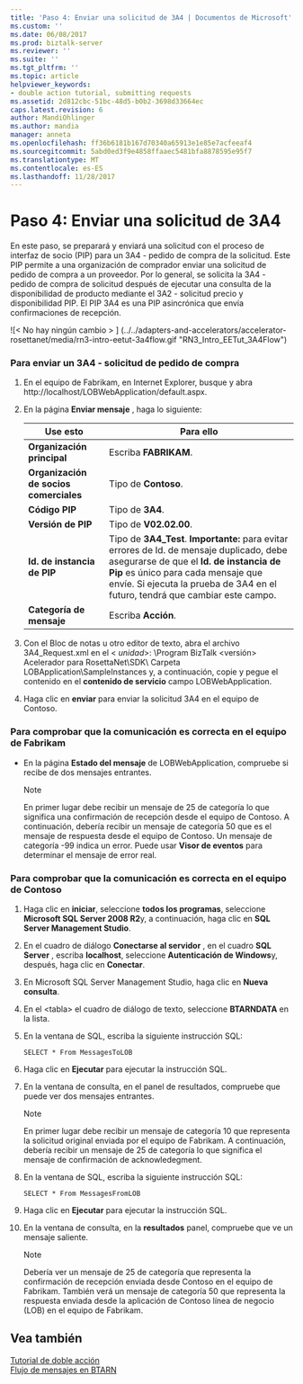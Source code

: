 ```yaml
---
title: 'Paso 4: Enviar una solicitud de 3A4 | Documentos de Microsoft'
ms.custom: ''
ms.date: 06/08/2017
ms.prod: biztalk-server
ms.reviewer: ''
ms.suite: ''
ms.tgt_pltfrm: ''
ms.topic: article
helpviewer_keywords:
- double action tutorial, submitting requests
ms.assetid: 2d812cbc-51bc-48d5-b0b2-3698d33664ec
caps.latest.revision: 6
author: MandiOhlinger
ms.author: mandia
manager: anneta
ms.openlocfilehash: ff36b6181b167d70340a65913e1e85e7acfeeaf4
ms.sourcegitcommit: 5abd0ed3f9e4858ffaaec5481bfa8878595e95f7
ms.translationtype: MT
ms.contentlocale: es-ES
ms.lasthandoff: 11/28/2017
---
```

# <a name="step-4-submitting-a-3a4-request"></a>Paso 4: Enviar una solicitud de 3A4
En este paso, se preparará y enviará una solicitud con el proceso de interfaz de socio (PIP) para un 3A4 - pedido de compra de la solicitud. Este PIP permite a una organización de comprador enviar una solicitud de pedido de compra a un proveedor. Por lo general, se solicita la 3A4 - pedido de compra de solicitud después de ejecutar una consulta de la disponibilidad de producto mediante el 3A2 - solicitud precio y disponibilidad PIP. El PIP 3A4 es una PIP asincrónica que envía confirmaciones de recepción.  
  
 ![&#60; No hay ningún cambio &#62; ] (../../adapters-and-accelerators/accelerator-rosettanet/media/rn3-intro-eetut-3a4flow.gif "RN3_Intro_EETut_3A4Flow")  
  
### <a name="to-submit-a-3a4---request-purchase-order"></a>Para enviar un 3A4 - solicitud de pedido de compra  
  
1.  En el equipo de Fabrikam, en Internet Explorer, busque y abra http://localhost/LOBWebApplication/default.aspx.  
  
2.  En la página **Enviar mensaje** , haga lo siguiente:  
  
    |**Use esto**|**Para ello**|  
    |------------------|--------------------|  
    |**Organización principal**|Escriba **FABRIKAM**.|  
    |**Organización de socios comerciales**|Tipo de **Contoso**.|  
    |**Código PIP**|Tipo de **3A4**.|  
    |**Versión de PIP**|Tipo de **V02.02.00**.|  
    |**Id. de instancia de PIP**|Tipo de **3A4_Test**. **Importante:** para evitar errores de Id. de mensaje duplicado, debe asegurarse de que el **Id. de instancia de Pip** es único para cada mensaje que envíe. Si ejecuta la prueba de 3A4 en el futuro, tendrá que cambiar este campo.|  
    |**Categoría de mensaje**|Escriba **Acción**.|  
  
3.  Con el Bloc de notas u otro editor de texto, abra el archivo 3A4_Request.xml en el \< *unidad*\>: \Program BizTalk \<versión\> Acelerador para RosettaNet\SDK\ Carpeta LOBApplication\SampleInstances y, a continuación, copie y pegue el contenido en el **contenido de servicio** campo LOBWebApplication.  
  
4.  Haga clic en **enviar** para enviar la solicitud 3A4 en el equipo de Contoso.  
  
### <a name="to-verify-successful-communication-on-the-fabrikam-computer"></a>Para comprobar que la comunicación es correcta en el equipo de Fabrikam  
  
-   En la página **Estado del mensaje** de LOBWebApplication, compruebe si recibe de dos mensajes entrantes.  
  
    > [!NOTE]
    >  En primer lugar debe recibir un mensaje de 25 de categoría lo que significa una confirmación de recepción desde el equipo de Contoso. A continuación, debería recibir un mensaje de categoría 50 que es el mensaje de respuesta desde el equipo de Contoso. Un mensaje de categoría -99 indica un error. Puede usar **Visor de eventos** para determinar el mensaje de error real.  
  
### <a name="to-verify-successful-communication-on-the-contoso-computer"></a>Para comprobar que la comunicación es correcta en el equipo de Contoso  
  
1.  Haga clic en **iniciar**, seleccione **todos los programas**, seleccione **Microsoft SQL Server 2008 R2**y, a continuación, haga clic en **SQL Server Management Studio**.  
  
2.  En el cuadro de diálogo **Conectarse al servidor** , en el cuadro **SQL Server** , escriba **localhost**, seleccione **Autenticación de Windows**y, después, haga clic en **Conectar**.  
  
3.  En Microsoft SQL Server Management Studio, haga clic en **Nueva consulta**.  
  
4.  En el \<tabla\> el cuadro de diálogo de texto, seleccione **BTARNDATA** en la lista.  
  
5.  En la ventana de SQL, escriba la siguiente instrucción SQL:  
  
    ```  
    SELECT * From MessagesToLOB  
    ```  
  
6.  Haga clic en **Ejecutar** para ejecutar la instrucción SQL.  
  
7.  En la ventana de consulta, en el panel de resultados, compruebe que puede ver dos mensajes entrantes.  
  
    > [!NOTE]
    >  En primer lugar debe recibir un mensaje de categoría 10 que representa la solicitud original enviada por el equipo de Fabrikam. A continuación, debería recibir un mensaje de 25 de categoría lo que significa el mensaje de confirmación de acknowledegment.  
  
8.  En la ventana de SQL, escriba la siguiente instrucción SQL:  
  
    ```  
    SELECT * From MessagesFromLOB  
    ```  
  
9. Haga clic en **Ejecutar** para ejecutar la instrucción SQL.  
  
10. En la ventana de consulta, en la **resultados** panel, compruebe que ve un mensaje saliente.  
  
    > [!NOTE]
    >  Debería ver un mensaje de 25 de categoría que representa la confirmación de recepción enviada desde Contoso en el equipo de Fabrikam. También verá un mensaje de categoría 50 que representa la respuesta enviada desde la aplicación de Contoso línea de negocio (LOB) en el equipo de Fabrikam.  
  
## <a name="see-also"></a>Vea también  
 [Tutorial de doble acción](../../adapters-and-accelerators/accelerator-rosettanet/double-action-tutorial.md)   
 [Flujo de mensajes en BTARN](../../adapters-and-accelerators/accelerator-rosettanet/message-flow-in-btarn.md)